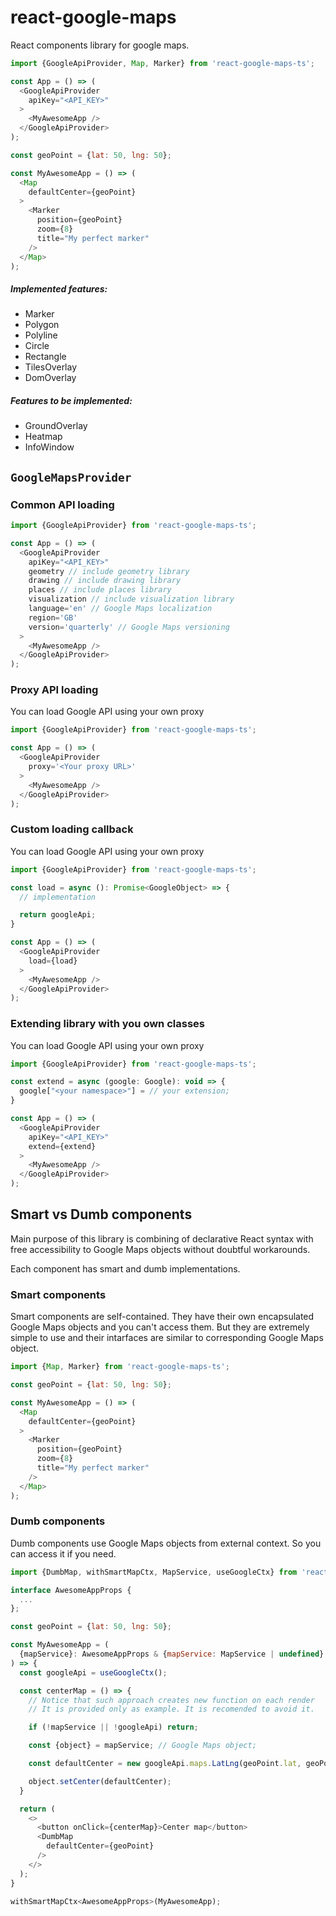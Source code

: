 # react-google-maps

React components library for google maps.

```javascript
import {GoogleApiProvider, Map, Marker} from 'react-google-maps-ts';

const App = () => (
  <GoogleApiProvider
    apiKey="<API_KEY>"
  >
    <MyAwesomeApp />
  </GoogleApiProvider>
);

const geoPoint = {lat: 50, lng: 50};

const MyAwesomeApp = () => (
  <Map
    defaultCenter={geoPoint}
  >
    <Marker 
      position={geoPoint}
      zoom={8}
      title="My perfect marker"
    />
  </Map>
);
```

##### Implemented features:

* Marker
* Polygon
* Polyline
* Circle
* Rectangle
* TilesOverlay
* DomOverlay

##### Features to be implemented:

* GroundOverlay
* Heatmap
* InfoWindow

## `GoogleMapsProvider`

### Common API loading

```javascript
import {GoogleApiProvider} from 'react-google-maps-ts';

const App = () => (
  <GoogleApiProvider
    apiKey="<API_KEY>"
    geometry // include geometry library
    drawing // include drawing library
    places // include places library
    visualization // include visualization library
    language='en' // Google Maps localization
    region='GB'
    version='quarterly' // Google Maps versioning
  >
    <MyAwesomeApp />
  </GoogleApiProvider>
);
```

### Proxy API loading

You can load Google API using your own proxy

```javascript
import {GoogleApiProvider} from 'react-google-maps-ts';

const App = () => (
  <GoogleApiProvider
    proxy='<Your proxy URL>'
  >
    <MyAwesomeApp />
  </GoogleApiProvider>
);
```

### Custom loading callback

You can load Google API using your own proxy

```javascript
import {GoogleApiProvider} from 'react-google-maps-ts';

const load = async (): Promise<GoogleObject> => {
  // implementation

  return googleApi;
}

const App = () => (
  <GoogleApiProvider
    load={load}
  >
    <MyAwesomeApp />
  </GoogleApiProvider>
);
```

### Extending library with you own classes

You can load Google API using your own proxy

```javascript
import {GoogleApiProvider} from 'react-google-maps-ts';

const extend = async (google: Google): void => {
  google["<your namespace>"] = // your extension;
}

const App = () => (
  <GoogleApiProvider
    apiKey="<API_KEY>"
    extend={extend}
  >
    <MyAwesomeApp />
  </GoogleApiProvider>
);
```

## Smart vs Dumb components

Main purpose of this library is combining of declarative React syntax with free accessibility to Google Maps objects without doubtful workarounds.

Each component has smart and dumb implementations.

### Smart components

Smart components are self-contained. They have their own encapsulated Google Maps objects and you can't access them. But they are extremely simple to use and their intarfaces are similar to corresponding Google Maps object.

```javascript
import {Map, Marker} from 'react-google-maps-ts';

const geoPoint = {lat: 50, lng: 50};

const MyAwesomeApp = () => (
  <Map
    defaultCenter={geoPoint}
  >
    <Marker 
      position={geoPoint}
      zoom={8}
      title="My perfect marker"
    />
  </Map>
);
```

### Dumb components

Dumb components use Google Maps objects from external context. So you can access it if you need.

```javascript
import {DumbMap, withSmartMapCtx, MapService, useGoogleCtx} from 'react-google-maps-ts';

interface AwesomeAppProps {
  ...
};

const geoPoint = {lat: 50, lng: 50};

const MyAwesomeApp = (
  {mapService}: AwesomeAppProps & {mapService: MapService | undefined}
) => {  
  const googleApi = useGoogleCtx();

  const centerMap = () => { 
    // Notice that such approach creates new function on each render
    // It is provided only as example. It is recomended to avoid it.

    if (!mapService || !googleApi) return;

    const {object} = mapService; // Google Maps object;

    const defaultCenter = new googleApi.maps.LatLng(geoPoint.lat, geoPoint.lng);

    object.setCenter(defaultCenter);
  }

  return (
    <>
      <button onClick={centerMap}>Center map</button>
      <DumbMap
        defaultCenter={geoPoint}
      />
    </>
  );
}

withSmartMapCtx<AwesomeAppProps>(MyAwesomeApp);
```
